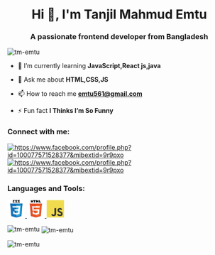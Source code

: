 <h1 align="center">Hi 👋, I'm Tanjil Mahmud Emtu</h1>
<h3 align="center">A passionate frontend developer from Bangladesh</h3>

<p align="left"> <img src="https://komarev.com/ghpvc/?username=tm-emtu&label=Profile%20views&color=0e75b6&style=flat" alt="tm-emtu" /> </p>

- 🌱 I’m currently learning **JavaScript,React js,java**

- 💬 Ask me about **HTML,CSS,JS**

- 📫 How to reach me **emtu561@gmail.com**

- ⚡ Fun fact **I Thinks I’m So Funny**

<h3 align="left">Connect with me:</h3>
<p align="left">
<a href="https://fb.com/https://www.facebook.com/profile.php?id=100077571528377&mibextid=9r9pxo" target="blank"><img align="center" src="https://raw.githubusercontent.com/rahuldkjain/github-profile-readme-generator/master/src/images/icons/Social/facebook.svg" alt="https://www.facebook.com/profile.php?id=100077571528377&mibextid=9r9pxo" height="30" width="40" /></a>
<a href="https://instagram.com/https://www.facebook.com/profile.php?id=100077571528377&mibextid=9r9pxo" target="blank"><img align="center" src="https://raw.githubusercontent.com/rahuldkjain/github-profile-readme-generator/master/src/images/icons/Social/instagram.svg" alt="https://www.facebook.com/profile.php?id=100077571528377&mibextid=9r9pxo" height="30" width="40" /></a>
</p>

<h3 align="left">Languages and Tools:</h3>
<p align="left"> <a href="https://www.w3schools.com/css/" target="_blank" rel="noreferrer"> <img src="https://raw.githubusercontent.com/devicons/devicon/master/icons/css3/css3-original-wordmark.svg" alt="css3" width="40" height="40"/> </a> <a href="https://www.w3.org/html/" target="_blank" rel="noreferrer"> <img src="https://raw.githubusercontent.com/devicons/devicon/master/icons/html5/html5-original-wordmark.svg" alt="html5" width="40" height="40"/> </a> <a href="https://developer.mozilla.org/en-US/docs/Web/JavaScript" target="_blank" rel="noreferrer"> <img src="https://raw.githubusercontent.com/devicons/devicon/master/icons/javascript/javascript-original.svg" alt="javascript" width="40" height="40"/> </a> </p>

<p><img align="left" src="https://github-readme-stats.vercel.app/api/top-langs?username=tm-emtu&show_icons=true&locale=en&layout=compact" alt="tm-emtu" /></p>

<p>&nbsp;<img align="center" src="https://github-readme-stats.vercel.app/api?username=tm-emtu&show_icons=true&locale=en" alt="tm-emtu" /></p>

<p><img align="center" src="https://github-readme-streak-stats.herokuapp.com/?user=tm-emtu&" alt="tm-emtu" /></p>

